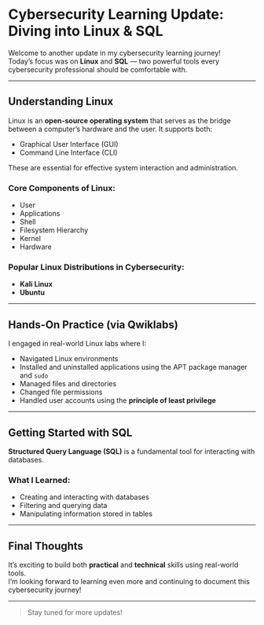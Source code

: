#  Cybersecurity Learning Update: Diving into Linux & SQL

Welcome to another update in my cybersecurity learning journey!  
Today’s focus was on **Linux** and **SQL** — two powerful tools every cybersecurity professional should be comfortable with.

---

##  Understanding Linux

Linux is an **open-source operating system** that serves as the bridge between a computer’s hardware and the user. It supports both:

- Graphical User Interface (GUI)
- Command Line Interface (CLI)

These are essential for effective system interaction and administration.

###  Core Components of Linux:

- User  
- Applications  
- Shell  
- Filesystem Hierarchy  
- Kernel  
- Hardware  

###  Popular Linux Distributions in Cybersecurity:

- **Kali Linux**
- **Ubuntu**

---

##  Hands-On Practice (via Qwiklabs)

I engaged in real-world Linux labs where I:

- Navigated Linux environments
- Installed and uninstalled applications using the APT package manager and `sudo`
- Managed files and directories
- Changed file permissions
- Handled user accounts using the **principle of least privilege**

---

##  Getting Started with SQL

**Structured Query Language (SQL)** is a fundamental tool for interacting with databases.

###  What I Learned:

- Creating and interacting with databases
- Filtering and querying data
- Manipulating information stored in tables

---

##  Final Thoughts

It’s exciting to build both **practical** and **technical** skills using real-world tools.  
I’m looking forward to learning even more and continuing to document this cybersecurity journey!

---

>  Stay tuned for more updates!
